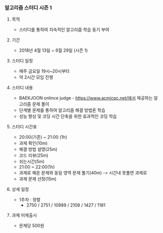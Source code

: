 ### 알고리즘 스터디 시즌 1
1. 목적
	- 스터디를 통하여 지속적인 알고리즘 학습 동기 부여

2. 기간
	- 2018년 4월 13일 ~ 6월 29일 (시즌 1)

3. 스터디 일정
	- 매주 금요일 19시~20시부터
	- 약 2시간 모임 진행

4. 스터디 내용
	- BAEKJOON onlince judge - https://www.acmicpc.net/에서 제공하는 알고리즘 문제 풀이
	- 단계별 문제를 통하여 알고리즘 해결 방법론 학습
	- 성능 향상 및 코딩 시간 단축을 위한 효과적인 코딩 학습

5. 스터디 시간표
	- 20:00(기준) ~ 21:00 (1h)
	- 과제 확인(10m)
	- 해결 방법 설명(25m)
	- 코드 리뷰(25m)
	- 쉬는시간(5m)
	- 21:00 ~ 22:00(1h)
	- 과제로 해온 문제와 동일 영역 문제 풀기(40m) -> 시간내 못풀면 과제로
	- 과제 문제 선정(15m)

6. 상세 일정
	- 1주차 : 정렬
		- 2750 / 2751 / 10989 / 2108 / 1427 / 1181

7. 과제 미제출시
	- 문제당 500원
